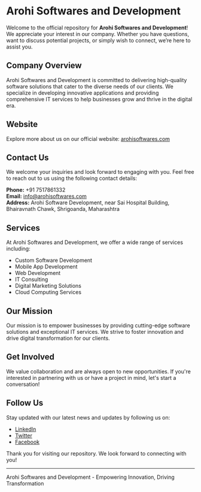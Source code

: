 # Arohi Softwares and Development

Welcome to the official repository for **Arohi Softwares and Development**! We appreciate your interest in our company. Whether you have questions, want to discuss potential projects, or simply wish to connect, we’re here to assist you.

## Company Overview

Arohi Softwares and Development is committed to delivering high-quality software solutions that cater to the diverse needs of our clients. We specialize in developing innovative applications and providing comprehensive IT services to help businesses grow and thrive in the digital era.

## Website

Explore more about us on our official website: [arohisoftwares.com](https://arohisoftwares.com)

## Contact Us

We welcome your inquiries and look forward to engaging with you. Feel free to reach out to us using the following contact details:

**Phone:** +91 7517861332  
**Email:** [info@arohisoftwares.com](mailto:info@arohisoftwares.com)  
**Address:** Arohi Software Development, near Sai Hospital Building, Bhairavnath Chawk, Shrigoanda, Maharashtra

## Services

At Arohi Softwares and Development, we offer a wide range of services including:

- Custom Software Development
- Mobile App Development
- Web Development
- IT Consulting
- Digital Marketing Solutions
- Cloud Computing Services

## Our Mission

Our mission is to empower businesses by providing cutting-edge software solutions and exceptional IT services. We strive to foster innovation and drive digital transformation for our clients.

## Get Involved

We value collaboration and are always open to new opportunities. If you're interested in partnering with us or have a project in mind, let's start a conversation!

## Follow Us

Stay updated with our latest news and updates by following us on:

- [LinkedIn](https://www.linkedin.com/company/arohisoftwares)
- [Twitter](https://twitter.com/arohisoftwares)
- [Facebook](https://www.facebook.com/arohisoftwares)

Thank you for visiting our repository. We look forward to connecting with you!

---

Arohi Softwares and Development - Empowering Innovation, Driving Transformation
